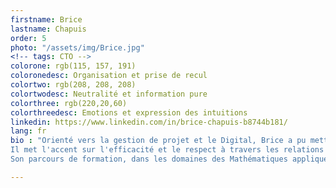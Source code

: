 ```yaml
---
firstname: Brice
lastname: Chapuis
order: 5
photo: "/assets/img/Brice.jpg"
<!-- tags: CTO -->
colorone: rgb(115, 157, 191)
coloronedesc: Organisation et prise de recul
colortwo: rgb(208, 208, 208)
colortwodesc: Neutralité et information pure
colorthree: rgb(220,20,60)
colorthreedesc: Emotions et expression des intuitions
linkedin: https://www.linkedin.com/in/brice-chapuis-b8744b181/
lang: fr
bio : "Orienté vers la gestion de projet et le Digital, Brice a pu mettre son esprit analytique et ses capacités d'optimisation au service de sociétés comme Longchamp Japan pour la création d'outils de reporting et le développement du département BtoC, et Nokia pour la gestion du pôle IT et la formation des nouveaux collaborateurs à l'environnement digital interne. <br><br>
Il met l'accent sur l'efficacité et le respect à travers les relations humaines et la diplomatie. <br><br>
Son parcours de formation, dans les domaines des Mathématiques appliquées aux sciences sociales et du développement web (après une formation au Wagon), l'amène aujourd'hui à construire des outils digitaux pour SEVEN, en utilisant les possibilités offertes par le framework Rails et le langage Ruby."

---
```

